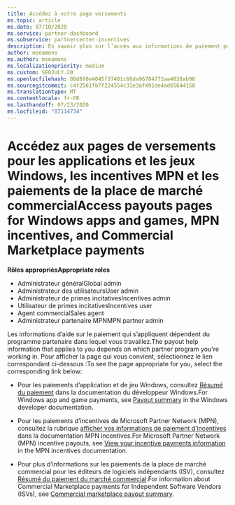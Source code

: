 ```yaml
---
title: Accédez à votre page versements
ms.topic: article
ms.date: 07/10/2020
ms.service: partner-dashboard
ms.subservice: partnercenter-incentives
description: En savoir plus sur l’accès aux informations de paiement pour vos applications et jeux Windows, les incentives MPN et les paiements de la place de marché commercial pour les éditeurs de logiciels indépendants.
author: mseamons
ms.author: mseamons
ms.localizationpriority: medium
ms.custom: SEOJULY.20
ms.openlocfilehash: 88d8f0e4045f37401c66da96784772aa4038ab96
ms.sourcegitcommit: c4f2561fb7f224554c31e3af491de4ad65644158
ms.translationtype: MT
ms.contentlocale: fr-FR
ms.lasthandoff: 07/23/2020
ms.locfileid: "87114734"
---
```

# <a name="access-payouts-pages-for-windows-apps-and-games-mpn-incentives-and-commercial-marketplace-payments"></a><span data-ttu-id="9ff1f-103">Accédez aux pages de versements pour les applications et les jeux Windows, les incentives MPN et les paiements de la place de marché commercial</span><span class="sxs-lookup"><span data-stu-id="9ff1f-103">Access payouts pages for Windows apps and games, MPN incentives, and Commercial Marketplace payments</span></span>

<span data-ttu-id="9ff1f-104">**Rôles appropriés**</span><span class="sxs-lookup"><span data-stu-id="9ff1f-104">**Appropriate roles**</span></span>
-   <span data-ttu-id="9ff1f-105">Administrateur général</span><span class="sxs-lookup"><span data-stu-id="9ff1f-105">Global admin</span></span>
-   <span data-ttu-id="9ff1f-106">Administrateur des utilisateurs</span><span class="sxs-lookup"><span data-stu-id="9ff1f-106">User admin</span></span>
-   <span data-ttu-id="9ff1f-107">Administrateur de primes incitatives</span><span class="sxs-lookup"><span data-stu-id="9ff1f-107">Incentives admin</span></span>
-   <span data-ttu-id="9ff1f-108">Utilisateur de primes incitatives</span><span class="sxs-lookup"><span data-stu-id="9ff1f-108">Incentives user</span></span>
-   <span data-ttu-id="9ff1f-109">Agent commercial</span><span class="sxs-lookup"><span data-stu-id="9ff1f-109">Sales agent</span></span>
-   <span data-ttu-id="9ff1f-110">Administrateur partenaire MPN</span><span class="sxs-lookup"><span data-stu-id="9ff1f-110">MPN partner admin</span></span>

<span data-ttu-id="9ff1f-111">Les informations d’aide sur le paiement qui s’appliquent dépendent du programme partenaire dans lequel vous travaillez.</span><span class="sxs-lookup"><span data-stu-id="9ff1f-111">The payout help information that applies to you depends on which partner program you're working in.</span></span> <span data-ttu-id="9ff1f-112">Pour afficher la page qui vous convient, sélectionnez le lien correspondant ci-dessous :</span><span class="sxs-lookup"><span data-stu-id="9ff1f-112">To see the page appropriate for you, select the corresponding link below:</span></span>

- <span data-ttu-id="9ff1f-113">Pour les paiements d’application et de jeu Windows, consultez [Résumé du paiement](https://docs.microsoft.com/windows/uwp/publish/payout-summary) dans la documentation du développeur Windows.</span><span class="sxs-lookup"><span data-stu-id="9ff1f-113">For Windows app and game payments, see [Payout summary](https://docs.microsoft.com/windows/uwp/publish/payout-summary) in the Windows developer documentation.</span></span>

- <span data-ttu-id="9ff1f-114">Pour les paiements d’incentives de Microsoft Partner Network (MPN), consultez la rubrique [afficher vos informations de paiement d’incentives](understand-incentive-payouts.md) dans la documentation MPN incentives.</span><span class="sxs-lookup"><span data-stu-id="9ff1f-114">For Microsoft Partner Network (MPN) incentive payouts, see [View your incentive payments information](understand-incentive-payouts.md) in the MPN incentives documentation.</span></span>

- <span data-ttu-id="9ff1f-115">Pour plus d’informations sur les paiements de la place de marché commercial pour les éditeurs de logiciels indépendants (ISV), consultez [Résumé du paiement du marché commercial](https://docs.microsoft.com/azure/marketplace/partner-center-portal/payout-summary).</span><span class="sxs-lookup"><span data-stu-id="9ff1f-115">For information about Commercial Marketplace payments for Independent Software Vendors (ISVs), see [Commercial marketplace payout summary](https://docs.microsoft.com/azure/marketplace/partner-center-portal/payout-summary).</span></span>

